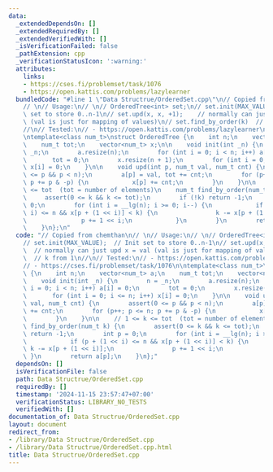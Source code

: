 ```yaml
---
data:
  _extendedDependsOn: []
  _extendedRequiredBy: []
  _extendedVerifiedWith: []
  _isVerificationFailed: false
  _pathExtension: cpp
  _verificationStatusIcon: ':warning:'
  attributes:
    links:
    - https://cses.fi/problemset/task/1076
    - https://open.kattis.com/problems/lazylearner
  bundledCode: "#line 1 \"Data Structrue/OrderedSet.cpp\"\n// Copied from chemthan\n\
    // \n// Usage:\n// \n// OrderedTree<int> set;\n// set.init(MAX_VALUE);  // Init\
    \ set to store 0..n-1\n// set.upd(x, x, +1);    // normally can just upd x = val\
    \ (val is just for mapping of values)\n// set.find_by_order(k)  // k from 1\n\
    //\n// Tested:\n// - https://open.kattis.com/problems/lazylearner\n// - https://cses.fi/problemset/task/1076\n\
    \ntemplate<class num_t>\nstruct OrderedTree {\n    int n;\n    vector<num_t> a;\n\
    \    num_t tot;\n    vector<num_t> x;\n\n    void init(int _n) {\n        n =\
    \ _n;\n        a.resize(n);\n        for (int i = 0; i < n; i++) a[i] = 0;\n \
    \       tot = 0;\n        x.resize(n + 1);\n        for (int i = 0; i <= n; i++)\
    \ x[i] = 0;\n    }\n\n    void upd(int p, num_t val, num_t cnt) {\n        assert(0\
    \ <= p && p < n);\n        a[p] = val, tot += cnt;\n        for (p++; p <= n;\
    \ p += p & -p) {\n            x[p] += cnt;\n        }\n    }\n\n    // 1 <= k\
    \ <= tot  (tot = number of elements)\n    num_t find_by_order(num_t k) {\n   \
    \     assert(0 <= k && k <= tot);\n        if (!k) return -1;\n        int p =\
    \ 0;\n        for (int i = __lg(n); i >= 0; i--) {\n            if (p + (1 <<\
    \ i) <= n && x[p + (1 << i)] < k) {\n                k -= x[p + (1 << i)];\n \
    \               p += 1 << i;\n            }\n        }\n        return a[p];\n\
    \    }\n};\n"
  code: "// Copied from chemthan\n// \n// Usage:\n// \n// OrderedTree<int> set;\n\
    // set.init(MAX_VALUE);  // Init set to store 0..n-1\n// set.upd(x, x, +1);  \
    \  // normally can just upd x = val (val is just for mapping of values)\n// set.find_by_order(k)\
    \  // k from 1\n//\n// Tested:\n// - https://open.kattis.com/problems/lazylearner\n\
    // - https://cses.fi/problemset/task/1076\n\ntemplate<class num_t>\nstruct OrderedTree\
    \ {\n    int n;\n    vector<num_t> a;\n    num_t tot;\n    vector<num_t> x;\n\n\
    \    void init(int _n) {\n        n = _n;\n        a.resize(n);\n        for (int\
    \ i = 0; i < n; i++) a[i] = 0;\n        tot = 0;\n        x.resize(n + 1);\n \
    \       for (int i = 0; i <= n; i++) x[i] = 0;\n    }\n\n    void upd(int p, num_t\
    \ val, num_t cnt) {\n        assert(0 <= p && p < n);\n        a[p] = val, tot\
    \ += cnt;\n        for (p++; p <= n; p += p & -p) {\n            x[p] += cnt;\n\
    \        }\n    }\n\n    // 1 <= k <= tot  (tot = number of elements)\n    num_t\
    \ find_by_order(num_t k) {\n        assert(0 <= k && k <= tot);\n        if (!k)\
    \ return -1;\n        int p = 0;\n        for (int i = __lg(n); i >= 0; i--) {\n\
    \            if (p + (1 << i) <= n && x[p + (1 << i)] < k) {\n               \
    \ k -= x[p + (1 << i)];\n                p += 1 << i;\n            }\n       \
    \ }\n        return a[p];\n    }\n};"
  dependsOn: []
  isVerificationFile: false
  path: Data Structrue/OrderedSet.cpp
  requiredBy: []
  timestamp: '2024-11-15 23:57:47+07:00'
  verificationStatus: LIBRARY_NO_TESTS
  verifiedWith: []
documentation_of: Data Structrue/OrderedSet.cpp
layout: document
redirect_from:
- /library/Data Structrue/OrderedSet.cpp
- /library/Data Structrue/OrderedSet.cpp.html
title: Data Structrue/OrderedSet.cpp
---
```


